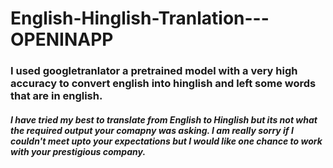 # English-Hinglish-Tranlation---OPENINAPP

### I used googletranlator a pretrained model with a very high accuracy to convert english into hinglish and left some words that are in english.
##### I have tried my best to translate from English to Hinglish but its not what the required output your comapny was asking. I am really sorry if I couldn't meet upto your expectations but I would like one chance to work with your prestigious company. 
